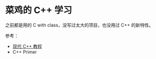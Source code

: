 # 菜鸡的 C++ 学习

之前都是用的 C with class，没写过太大的项目，也没用过 C++ 的新特性。

参考：

- [现代 C++ 教程](https://github.com/changkun/modern-cpp-tutorial)
- C++ Primer